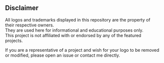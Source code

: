 ## Disclaimer

All logos and trademarks displayed in this repository are the property of their respective owners.  
They are used here for informational and educational purposes only.  
This project is not affiliated with or endorsed by any of the featured projects.

If you are a representative of a project and wish for your logo to be removed or modified, please open an issue or contact me directly.
